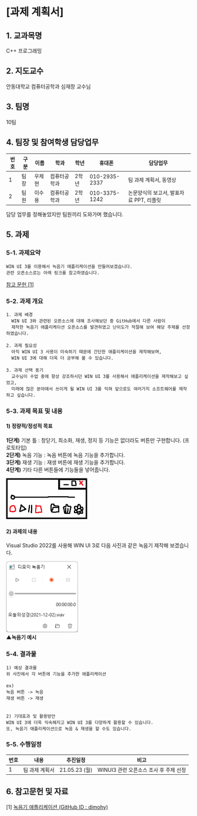 # [과제 계획서]

## 1. 교과목명
C++ 프로그래밍

## 2. 지도교수
안동대학교 컴퓨터공학과 심재창 교수님

## 3. 팀명
10팀

## 4. 팀장 및 참여학생 담당업무
|번호|구분|이름|학과|학년|휴대폰|담당업무|
|---|---|---|---|---|---|---|
|1|팀장|우제현|컴퓨터공학과|2학년|010-2935-2337|팀 과제 계획서, 동영상|
|2|팀원|이수용|컴퓨터공학과|2학년|010-3375-1242|논문양식의 보고서, 발표자료 PPT, 리플릿|


담당 업무를 정해놓았지만 팀원끼리 도와가며 했습니다.

## 5. 과제

### 5-1. 과제요약
```
WIN UI 3를 이용해서 녹음기 애플리케이션을 만들어보겠습니다.
관련 오픈소스로는 아래 링크를 참고하였습니다.
```
[참고 문헌 [1]](https://github.com/wjh2335/CPP_Team_Project/blob/main/%EA%B3%84%ED%9A%8D%EC%84%9C.md#6-%EC%B0%B8%EA%B3%A0%EB%AC%B8%ED%97%8C-%EB%B0%8F-%EC%9E%90%EB%A3%8C)  

### 5-2. 과제 개요
```
1. 과제 배경
  WIN UI 3와 관련된 오픈소스에 대해 조사해보던 중 GitHub에서 다른 사람이
  제작한 녹음기 애플리케이션 오픈소스를 발견하였고 난이도가 적절해 보여 해당 주제를 선정하였습니다.
  
2. 과제 필요성
  아직 WIN UI 3 사용이 미숙하기 때문에 간단한 애플리케이션을 제작해보며,
  WIN UI 3에 대해 더욱 더 공부해 볼 수 있습니다.
  
3. 과제 선택 동기
  교수님이 수업 중에 항상 강조하시던 WIN UI 3를 사용해서 애플리케이션을 제작해보고 싶었고,
  미래에 많은 분야에서 쓰이게 될 WIN UI 3를 익혀 앞으로도 여러가지 소프트웨어를 제작하고 싶습니다.
```

### 5-3. 과제 목표 및 내용
#### 1) 정량적/정성적 목표
**1단계)** 기본 틀 : 창닫기, 최소화, 재생, 정지 등 기능은 없더라도 버튼만 구현합니다. (프로토타입)  
**2단계)** 녹음 기능 : 녹음 버튼에 녹음 기능을 추가합니다.  
**3단계)** 재생 기능 : 재생 버튼에 재생 기능을 추가합니다.  
**4단계)** 기타 다른 버튼들에 기능들을 넣어줍니다.  


![2](img/3.png)

#### 2) 과제의 내용
Visual Studio 2022를 사용해 WIN UI 3로 다음 사진과 같은 녹음기 제작해 보겠습니다.


![1](img/1.png)  
**▲녹음기 예시**

### 5-4. 결과물
```
1) 예상 결과물
위 사진에서 각 버튼에 기능을 추가한 애플리케이션

ex)
녹음 버튼 -> 녹음
재생 버튼 -> 재생


2) 기대효과 및 활용방안
WIN UI 3에 더욱 익숙해지고 WIN UI 3를 다양하게 활용할 수 있습니다.
또, 녹음기 애플리케이션으로 녹음 & 재생을 할 수도 있습니다.
```

### 5-5. 수행일정
|번호|내용|추진일정|비고|
|---|---|---|---|
|1|팀 과제 계획서|21.05.23 (월)|WINUI3 관련 오픈소스 조사 후 주제 선정|

## 6. 참고문헌 및 자료
[1] [녹음기 애플리케이션 (GitHub ID : dimohy)](https://github.com/dimohy/DMRecorder)
